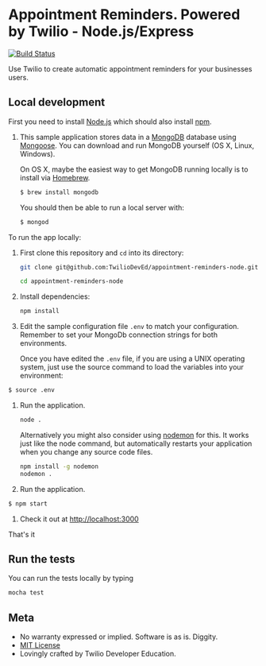# Appointment Reminders. Powered by Twilio - Node.js/Express

[![Build
Status](https://travis-ci.org/TwilioDevEd/appointment-reminders-node.svg?branch=master)](https://travis-ci.org/TwilioDevEd/appointment-reminders-node)


Use Twilio to create automatic appointment reminders for your businesses users.


## Local development

First you need to install [Node.js](http://nodejs.org/) which
should also install [npm](https://www.npmjs.com/).

1. This sample application stores data in a [MongoDB](https://www.mongodb.org/) database using [Mongoose](http://mongoosejs.com/). You can download and run MongoDB yourself (OS X, Linux, Windows).

   On OS X, maybe the easiest way to get MongoDB running locally is to install via [Homebrew](http://brew.sh/).

   ```bash
   $ brew install mongodb
   ```
   You should then be able to run a local server with:

   ```bash
   $ mongod
   ```

To run the app locally:
1. First clone this repository and `cd` into its directory:
   ```bash
   git clone git@github.com:TwilioDevEd/appointment-reminders-node.git

   cd appointment-reminders-node
   ```

1. Install dependencies:

    ```bash
    npm install
    ```

4. Edit the sample configuration file `.env` to match your configuration.
Remember to set your MongoDb connection strings for both environments.

   Once you have edited the `.env` file, if you are using a UNIX operating system, just use the source command to load the variables into your environment:

  ```bash
  $ source .env
  ```

1. Run the application.

    ```bash
    node .
    ```
    Alternatively you might also consider using [nodemon](https://github.com/remy/nodemon) for this. It works just like
    the node command, but automatically restarts your application when you change any source code files.

    ```bash
    npm install -g nodemon
    nodemon .
    ```

1. Run the application.

  ```bash
  $ npm start
  ```

1. Check it out at [http://localhost:3000](http://localhost:3000)

That's it

## Run the tests

You can run the tests locally by typing

```bash
mocha test
```

## Meta

* No warranty expressed or implied. Software is as is. Diggity.
* [MIT License](http://www.opensource.org/licenses/mit-license.html)
* Lovingly crafted by Twilio Developer Education.
